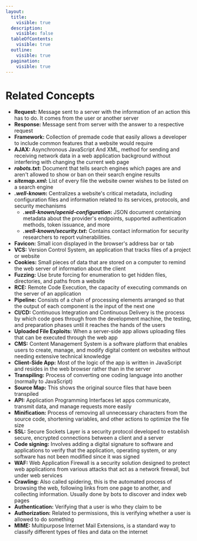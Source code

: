 ```yaml
---
layout:
  title:
    visible: true
  description:
    visible: false
  tableOfContents:
    visible: true
  outline:
    visible: true
  pagination:
    visible: true
---
```


# Related Concepts

* **Request:** Message sent to a server with the information of an action this has to do. It comes from the user or another server
* **Response:** Message sent from server with the answer to a respective request
* **Framework:** Collection of premade code that easily allows a developer to include common features that a website would require
* **AJAX:** Asynchronous JavaScript And XML, method for sending and receiving network data in a web application background without interfering with changing the current web page
* _**robots.txt**_**:** Document that tells search engines which pages are and aren't allowed to show or ban on their search engine results
* _**sitemap.xml**_**:** List of every file the website owner wishes to be listed on a search engine
* _**.well-known**_**:** Centralizes a website's critical metadata, including configuration files and information related to its services, protocols, and security mechanisms
  * _**.well-known/openid-configuration**_**:** JSON document containing metadata about the provider's endpoints, supported authentication methods, token issuance, and more
  * _**.well-known/security.txt**_**:** Contains contact information for security researchers to report vulnerabilities.
* **Favicon:** Small icon displayed in the browser's address bar or tab
* **VCS:** Version Control System, an application that tracks files of a project or website
* **Cookies:** Small pieces of data that are stored on a computer to remind the web server of information about the client
* **Fuzzing:** Use brute forcing for enumeration to get hidden files, directories, and paths from a website
* **RCE:** Remote Code Execution, the capacity of executing commands on the server of an application
* **Pipeline:** Consists of a chain of processing elements arranged so that the output of each component is the input of the next one
* **CI/CD:** Continuous Integration and Continuous Delivery is the process by which code goes through from the development machine, the testing, and preparation phases until it reaches the hands of the users
* **Uploaded File Exploits:** When a server-side app allows uploading files that can be executed through the web app
* **CMS:** Content Management System is a software platform that enables users to create, manage, and modify digital content on websites without needing extensive technical knowledge
* **Client-Side App:** Most of the logic of the app is written in JavaScript and resides in the web browser rather than in the server
* **Transpiling:** Process of converting one coding language into another (normally to JavaScript)
* **Source Map:** This shows the original source files that have been transpiled
* **API:** Application Programming Interfaces let apps communicate, transmit data, and manage requests more easily
* **Minification:** Process of removing all unnecessary characters from the source code, shortening variables, and other actions to optimize the file size
* **SSL:** Secure Sockets Layer is a security protocol developed to establish secure, encrypted connections between a client and a server
* **Code signing:** Involves adding a digital signature to software and applications to verify that the application, operating system, or any software has not been modified since it was signed
* **WAF:** Web Application Firewall is a security solution designed to protect web applications from various attacks that act as a network firewall, but under web services
* **Crawling:** Also called spidering, this is the automated process of browsing the web, following links from one page to another, and collecting information. Usually done by bots to discover and index web pages
* **Authentication:** Verifying that a user is who they claim to be
* **Authorization:** Related to permissions, this is verifying whether a user is allowed to do something
* **MIME:** Multipurpose Internet Mail Extensions, is a standard way to classify different types of files and data on the internet

